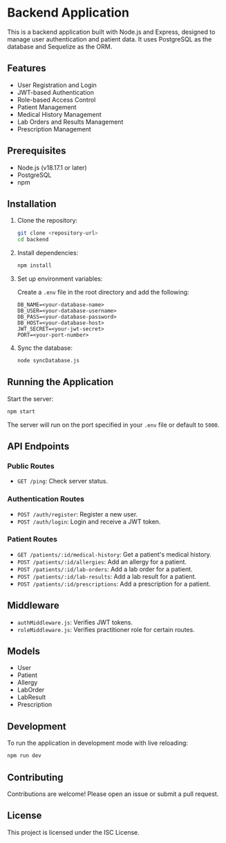 # Backend Application

This is a backend application built with Node.js and Express, designed to manage user authentication and patient data. It uses PostgreSQL as the database and Sequelize as the ORM.

## Features

- User Registration and Login
- JWT-based Authentication
- Role-based Access Control
- Patient Management
- Medical History Management
- Lab Orders and Results Management
- Prescription Management

## Prerequisites

- Node.js (v18.17.1 or later)
- PostgreSQL
- npm

## Installation

1. Clone the repository:

   ```bash
   git clone <repository-url>
   cd backend
   ```

2. Install dependencies:

   ```bash
   npm install
   ```

3. Set up environment variables:

   Create a `.env` file in the root directory and add the following:

   ```plaintext
   DB_NAME=<your-database-name>
   DB_USER=<your-database-username>
   DB_PASS=<your-database-password>
   DB_HOST=<your-database-host>
   JWT_SECRET=<your-jwt-secret>
   PORT=<your-port-number>
   ```

4. Sync the database:

   ```bash
   node syncDatabase.js
   ```

## Running the Application

Start the server:
```bash
npm start
```

The server will run on the port specified in your `.env` file or default to `5000`.

## API Endpoints

### Public Routes

- `GET /ping`: Check server status.

### Authentication Routes

- `POST /auth/register`: Register a new user.
- `POST /auth/login`: Login and receive a JWT token.

### Patient Routes

- `GET /patients/:id/medical-history`: Get a patient's medical history.
- `POST /patients/:id/allergies`: Add an allergy for a patient.
- `POST /patients/:id/lab-orders`: Add a lab order for a patient.
- `POST /patients/:id/lab-results`: Add a lab result for a patient.
- `POST /patients/:id/prescriptions`: Add a prescription for a patient.

## Middleware

- `authMiddleware.js`: Verifies JWT tokens.
- `roleMiddleware.js`: Verifies practitioner role for certain routes.

## Models

- User
- Patient
- Allergy
- LabOrder
- LabResult
- Prescription

## Development

To run the application in development mode with live reloading:

```bash
npm run dev
```

## Contributing

Contributions are welcome! Please open an issue or submit a pull request.

## License

This project is licensed under the ISC License.
